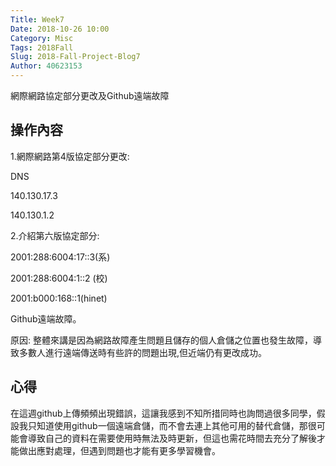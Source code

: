 ```yaml
---
Title: Week7
Date: 2018-10-26 10:00
Category: Misc
Tags: 2018Fall
Slug: 2018-Fall-Project-Blog7
Author: 40623153
---
```


網際網路協定部分更改及Github遠端故障

<!-- PELICAN_END_SUMMARY -->

操作內容
----

1.網際網路第4版協定部分更改:

DNS

140.130.17.3

140.130.1.2

2.介紹第六版協定部分:

2001:288:6004:17::3(系)

2001:288:6004:1::2  (校)

2001:b000:168::1(hinet)

Github遠端故障。

原因: 整體來講是因為網路故障產生問題且儲存的個人倉儲之位置也發生故障，導致多數人進行遠端傳送時有些許的問題出現,但近端仍有更改成功。

[cp github 倉儲]: https://github.com/mdecourse/cp2018
[cp 課程網站]: https://mdecourse.github.io/cp2018/

心得
----

在這週github上傳頻頻出現錯誤，這讓我感到不知所措同時也詢問過很多同學，假設我只知道使用github一個遠端倉儲，而不會去連上其他可用的替代倉儲，那很可能會導致自己的資料在需要使用時無法及時更新，但這也需花時間去充分了解後才能做出應對處理，但遇到問題也才能有更多學習機會。

